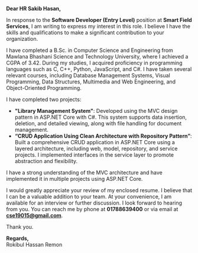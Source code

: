 **Dear HR Sakib Hasan,**

In response to the **Software Developer (Entry Level)** position at **Smart Field Services**, I am writing to express my interest in this role. I believe I have the skills and qualifications to make a significant contribution to your organization.

I have completed a B.Sc. in Computer Science and Engineering from Mawlana Bhashani Science and Technology University, where I achieved a CGPA of 3.42. During my studies, I acquired proficiency in programming languages such as C, C++, Python, JavaScript, and C#. I have taken several relevant courses, including Database Management Systems, Visual Programming, Data Structures, Multimedia and Web Engineering, and Object-Oriented Programming.

I have completed two projects:

- **"Library Management System"**: Developed using the MVC design pattern in ASP.NET Core with C#. This system supports data insertion, deletion, and detailed viewing, along with file handling for document management.
- **“CRUD Application Using Clean Architecture with Repository Pattern”**: Built a comprehensive CRUD application in ASP.NET Core using a layered architecture, including web, model, repository, and service projects. I implemented interfaces in the service layer to promote abstraction and flexibility.

I have a strong understanding of the MVC architecture and have implemented it in multiple projects using ASP.NET Core.

I would greatly appreciate your review of my enclosed resume. I believe that I can be a valuable addition to your team. At your convenience, I am available for an interview or further discussion. I look forward to hearing from you. You can reach me by phone at **01788639400** or via email at **[cse19015@gmail.com](mailto:cse19015@gmail.com)**.

Thank you.

**Regards,**  
Rokibul Hassan Remon